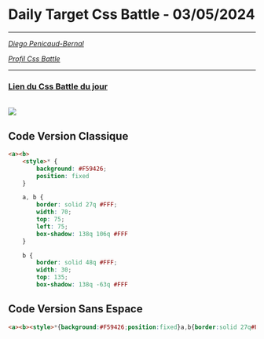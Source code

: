 # Daily Target Css Battle - 03/05/2024

<hr>

[<em>Diego Penicaud-Bernal</em>](https://github.com/Diego-PB)

[<em>Profil Css Battle</em>](https://cssbattle.dev/player/diegopb)

<hr>


### [Lien du Css Battle du jour](https://cssbattle.dev/play/PqqlAnluzHIKMOtlzVyM)

<br>
<img src="https://firebasestorage.googleapis.com/v0/b/cssbattleapp.appspot.com/o/user%2Fummd3POvEDfFyeFvVdOMG3OOrwE2%2Ftargets%2Ftarget_L2kENlW.png?alt=media">

## Code Version Classique

```html
<a><b>
    <style>* {
        background: #F59426;
        position: fixed
    }

    a, b {
        border: solid 27q #FFF;
        width: 70;
        top: 75;
        left: 75;
        box-shadow: 138q 106q #FFF
    }

    b {
        border: solid 48q #FFF;
        width: 30;
        top: 135;
        box-shadow: 138q -63q #FFF
```

## Code Version Sans Espace

```html
<a><b><style>*{background:#F59426;position:fixed}a,b{border:solid 27q#FFF;width:70;top:75;left:75;box-shadow:138q 106q#FFF}b{border:solid 48q#FFF;width:30;top:135;box-shadow:138q -63q#FFF
```